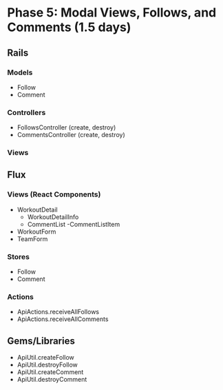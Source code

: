 # Phase 5: Modal Views, Follows, and Comments (1.5 days)

## Rails
### Models
* Follow
* Comment

### Controllers
* FollowsController (create, destroy)
* CommentsController (create, destroy)

### Views

## Flux
### Views (React Components)
* WorkoutDetail
  - WorkoutDetailInfo
  - CommentList
    -CommentListItem
* WorkoutForm
* TeamForm

### Stores
* Follow
* Comment

### Actions
* ApiActions.receiveAllFollows
* ApiActions.receiveAllComments

## Gems/Libraries
* ApiUtil.createFollow
* ApiUtil.destroyFollow
* ApiUtil.createComment
* ApiUtil.destroyComment
